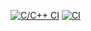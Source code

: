 [![C/C++ CI](https://github.com/37-51/M2_EmbSys/actions/workflows/c-cpp.yml/badge.svg)](https://github.com/37-51/M2_EmbSys/actions/workflows/c-cpp.yml)
[![CI](https://github.com/37-51/M2_EmbSys/actions/workflows/main.yml/badge.svg)](https://github.com/37-51/M2_EmbSys/actions/workflows/main.yml)

